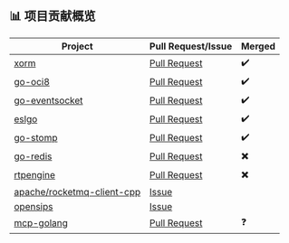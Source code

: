 <br><br>

## 📊 项目贡献概览

| Project  | Pull Request/Issue | Merged |
| --- | --- | --- |
| [xorm](https://github.com/go-xorm/xorm) | [Pull Request](https://github.com/go-xorm/xorm/pull/1227) | :heavy_check_mark: |
| [go-oci8](https://github.com/mattn/go-oci8) | [Pull Request](https://github.com/mattn/go-oci8/pull/334) | :heavy_check_mark: |
| [go-eventsocket](https://github.com/fiorix/go-eventsocket) | [Pull Request](https://github.com/fiorix/go-eventsocket/pull/16) | :heavy_check_mark: |
| [eslgo](https://github.com/percipia/eslgo) | [Pull Request](https://github.com/percipia/eslgo/pull/35) | :heavy_check_mark: |
| [go-stomp](https://github.com/go-stomp/stomp) | [Pull Request](https://github.com/go-stomp/stomp/pull/143) | :heavy_check_mark: |
| [go-redis](https://github.com/redis/go-redis) | [Pull Request](https://github.com/redis/go-redis/pull/991) | :heavy_multiplication_x: |
| [rtpengine](https://github.com/sipwise/rtpengine) | [Pull Request](https://github.com/sipwise/rtpengine/pull/1579) | :heavy_multiplication_x: |
| [apache/rocketmq-client-cpp](https://github.com/apache/rocketmq-client-cpp) | [Issue](https://github.com/apache/rocketmq-client-cpp/issues/456) | []() |
| [opensips](https://github.com/OpenSIPS/opensips) | [Issue](https://github.com/OpenSIPS/opensips/pull/3154) | []() |
| [mcp-golang](https://github.com/metoro-io/mcp-golang) | [Pull Request](https://github.com/metoro-io/mcp-golang/pull/91) | :question: |

